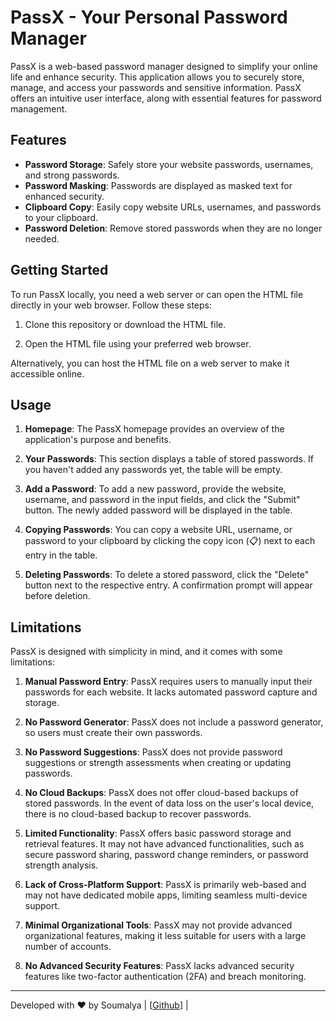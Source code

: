 # PassX - Your Personal Password Manager

PassX is a web-based password manager designed to simplify your online life and enhance security. This application allows you to securely store, manage, and access your passwords and sensitive information. PassX offers an intuitive user interface, along with essential features for password management.

## Features

- **Password Storage**: Safely store your website passwords, usernames, and strong passwords.
- **Password Masking**: Passwords are displayed as masked text for enhanced security.
- **Clipboard Copy**: Easily copy website URLs, usernames, and passwords to your clipboard.
- **Password Deletion**: Remove stored passwords when they are no longer needed.

## Getting Started

To run PassX locally, you need a web server or can open the HTML file directly in your web browser. Follow these steps:

1. Clone this repository or download the HTML file.

2. Open the HTML file using your preferred web browser.

Alternatively, you can host the HTML file on a web server to make it accessible online.

## Usage

1. **Homepage**: The PassX homepage provides an overview of the application's purpose and benefits.

2. **Your Passwords**: This section displays a table of stored passwords. If you haven't added any passwords yet, the table will be empty.

3. **Add a Password**: To add a new password, provide the website, username, and password in the input fields, and click the "Submit" button. The newly added password will be displayed in the table.

4. **Copying Passwords**: You can copy a website URL, username, or password to your clipboard by clicking the copy icon (📋️) next to each entry in the table.

5. **Deleting Passwords**: To delete a stored password, click the "Delete" button next to the respective entry. A confirmation prompt will appear before deletion.

## Limitations

PassX is designed with simplicity in mind, and it comes with some limitations:

1. **Manual Password Entry**: PassX requires users to manually input their passwords for each website. It lacks automated password capture and storage.

2. **No Password Generator**: PassX does not include a password generator, so users must create their own passwords.

3. **No Password Suggestions**: PassX does not provide password suggestions or strength assessments when creating or updating passwords.

4. **No Cloud Backups**: PassX does not offer cloud-based backups of stored passwords. In the event of data loss on the user's local device, there is no cloud-based backup to recover passwords.

5. **Limited Functionality**: PassX offers basic password storage and retrieval features. It may not have advanced functionalities, such as secure password sharing, password change reminders, or password strength analysis.

6. **Lack of Cross-Platform Support**: PassX is primarily web-based and may not have dedicated mobile apps, limiting seamless multi-device support.

7. **Minimal Organizational Tools**: PassX may not provide advanced organizational features, making it less suitable for users with a large number of accounts.

8. **No Advanced Security Features**: PassX lacks advanced security features like two-factor authentication (2FA) and breach monitoring.

---

Developed with ❤️ by Soumalya | [[Github](https://github.com/blazoninx)] |
